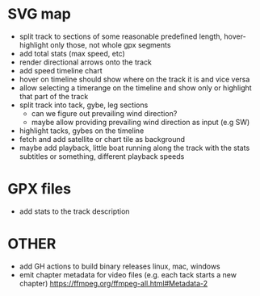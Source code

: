 
# SVG map
* split track to sections of some reasonable predefined length, hover-highlight only those, not whole gpx segments
* add total stats (max speed, etc)
* render directional arrows onto the track
* add speed timeline chart
* hover on timeline should show where on the track it is and vice versa
* allow selecting a timerange on the timeline and show only or highlight that part of the track
* split track into tack, gybe, leg sections
  * can we figure out prevailing wind direction?
  * maybe allow providing prevailing wind direction as input (e.g SW)
* highlight tacks, gybes on the timeline
* fetch and add satellite or chart tile as background
* maybe add playback, little boat running along the track with the stats subtitles or something, different playback speeds

# GPX files
* add stats to the track description

# OTHER
* add GH actions to build binary releases linux, mac, windows
* emit chapter metadata for video files 
  (e.g. each tack starts a new chapter)
  https://ffmpeg.org/ffmpeg-all.html#Metadata-2